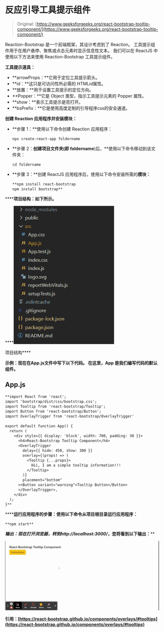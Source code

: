 # 反应引导工具提示组件

> Original: [https://www.geeksforgeeks.org/react-bootstrap-tooltip-component/](https://www.geeksforgeeks.org/react-bootstrap-tooltip-component/)

Reaction-Bootstrap 是一个前端框架，其设计考虑到了 Reaction。 工具提示组件用于在用户悬停、聚焦或点击元素时显示信息性文本。 我们可以在 ReactJS 中使用以下方法来使用 Reaction-Bootstrap 工具提示组件。

**工具提示道具：**

*   **arrowProps：**它用于定位工具提示箭头。
*   **id：**这只是可访问性所必需的 HTML*id*属性。
*   **放置：**用于设置工具提示的定位方向。
*   **Popper：**它是 Object 类型，指示工具提示元素的 Popper 属性。
*   **show：**表示工具提示是否打开。
*   **bsPrefix：**它是使用高度定制的引导程序css的安全通道。

**创建 Reaction 应用程序并安装模块：**

*   **步骤 1：**使用以下命令创建 Reaction 应用程序：

    ```
    npx create-react-app foldername
    ```

*   **步骤 2：**创建项目文件夹(即 foldername**)后，**使用以下命令移动到该文件夹：

    ```
    cd foldername
    ```

*   **步骤 3：**创建 ReactJS 应用程序后，使用以下命令安装所需的****模块：****

    ```
    **npm install react-bootstrap 
    npm install bootstrap**
    ```

******项目结构：**如下所示。****

****![](img/f04ae0d8b722a9fff0bd9bd138b29c23.png)

项目结构**** 

******示例：**现在在**App.js**文件中写下以下代码。 在这里，App 是我们编写代码的默认组件。****

## ****App.js****

```
**import React from 'react';
import 'bootstrap/dist/css/bootstrap.css';
import Tooltip from 'react-bootstrap/Tooltip';
import Button from 'react-bootstrap/Button';
import OverlayTrigger from 'react-bootstrap/OverlayTrigger'

export default function App() {
  return (
    <div style={{ display: 'block', width: 700, padding: 30 }}>
      <h4>React-Bootstrap Tooltip Component</h4>
      <OverlayTrigger
        delay={{ hide: 450, show: 300 }}
        overlay={(props) => (
          <Tooltip {...props}>
            Hii, I am a simple tooltip information!!!
          </Tooltip>
        )}
        placement="bottom"
      ><Button variant="warning">Tooltip Button</Button>
      </OverlayTrigger>,
    </div>
  );
}**
```

******运行应用程序的步骤：**使用以下命令从项目根目录运行应用程序：****

```
**npm start**
```

******输出：**现在打开浏览器，转到***http://localhost:3000/***，您将看到以下输出：****

****![](img/cb065fc066a538788ee99607dbe524fc.png)****

******引用：**[https://react-bootstrap.github.io/components/overlays/#tooltips](https://react-bootstrap.github.io/components/overlays/#tooltips)****